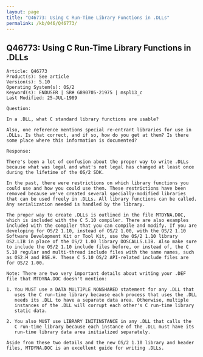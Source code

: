 ```yaml
---
layout: page
title: "Q46773: Using C Run-Time Library Functions in .DLLs"
permalink: /kb/046/Q46773/
---
```


## Q46773: Using C Run-Time Library Functions in .DLLs

	Article: Q46773
	Product(s): See article
	Version(s): 5.10
	Operating System(s): OS/2
	Keyword(s): ENDUSER | SR# G890705-21975 | mspl13_c
	Last Modified: 25-JUL-1989
	
	Question:
	
	In a .DLL, what C standard library functions are usable?
	
	Also, one reference mentions special re-entrant libraries for use in
	.DLLs. Is that correct, and if so, how do you get at them? Is there
	some place where this information is documented?
	
	Response:
	
	There's been a lot of confusion about the proper way to write .DLLs
	because what was legal and what's not legal has changed at least once
	during the lifetime of the OS/2 SDK.
	
	In the past, there were restrictions on which library functions you
	could use and how you could use them. These restrictions have been
	removed because we've created several specially-modified libraries
	that can be used freely in .DLLs. All library functions can be called.
	Any serialization needed is handled by the library.
	
	The proper way to create .DLLs is outlined in the file MTDYNA.DOC,
	which is included with the C 5.10 compiler. There are also examples
	included with the compiler that you can compile and modify. If you are
	developing for OS/2 1.10, instead of OS/2 1.00, with the OS/2 1.10
	Software Development Kit or Tool Kit, use the OS/2 1.10 library
	OS2.LIB in place of the OS/2 1.00 library DOSCALLS.LIB. Also make sure
	to include the OS/2 1.10 include files before, or instead of, the C
	5.10 regular and multi-thread include files with the same names, such
	as OS2.H and BSE.H. These C 5.10 OS/2 API-related include files are
	for OS/2 1.00.
	
	Note: There are two very important details about writing your .DEF
	file that MTDYNA.DOC doesn't mention:
	
	1. You MUST use a DATA MULTIPLE NONSHARED statement for any .DLL that
	   uses the C run-time library because each process that uses the .DLL
	   needs its .DLL to have a separate data area. Otherwise, multiple
	   instances of the .DLL will corrupt each other's C run-time library
	   static data.
	
	2. You also MUST use LIBRARY INITINSTANCE in any .DLL that calls the
	   C run-time library because each instance of the .DLL must have its
	   run-time library data area initialized separately.
	
	Aside from these two details and the new OS/2 1.10 library and header
	files, MTDYNA.DOC is an excellent guide for writing .DLLs.
